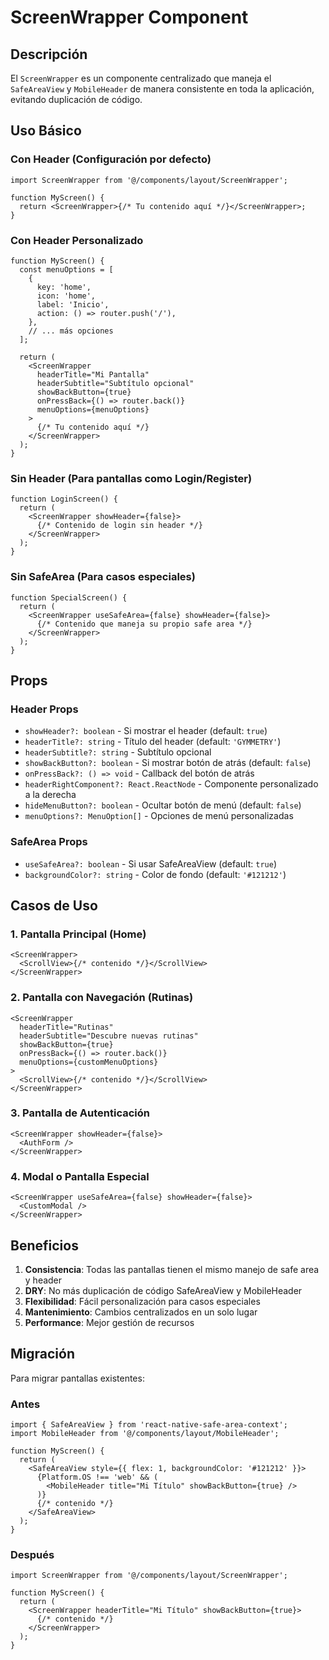 # ScreenWrapper Component

## Descripción

El `ScreenWrapper` es un componente centralizado que maneja el `SafeAreaView` y `MobileHeader` de manera consistente en toda la aplicación, evitando duplicación de código.

## Uso Básico

### Con Header (Configuración por defecto)

```tsx
import ScreenWrapper from '@/components/layout/ScreenWrapper';

function MyScreen() {
  return <ScreenWrapper>{/* Tu contenido aquí */}</ScreenWrapper>;
}
```

### Con Header Personalizado

```tsx
function MyScreen() {
  const menuOptions = [
    {
      key: 'home',
      icon: 'home',
      label: 'Inicio',
      action: () => router.push('/'),
    },
    // ... más opciones
  ];

  return (
    <ScreenWrapper
      headerTitle="Mi Pantalla"
      headerSubtitle="Subtítulo opcional"
      showBackButton={true}
      onPressBack={() => router.back()}
      menuOptions={menuOptions}
    >
      {/* Tu contenido aquí */}
    </ScreenWrapper>
  );
}
```

### Sin Header (Para pantallas como Login/Register)

```tsx
function LoginScreen() {
  return (
    <ScreenWrapper showHeader={false}>
      {/* Contenido de login sin header */}
    </ScreenWrapper>
  );
}
```

### Sin SafeArea (Para casos especiales)

```tsx
function SpecialScreen() {
  return (
    <ScreenWrapper useSafeArea={false} showHeader={false}>
      {/* Contenido que maneja su propio safe area */}
    </ScreenWrapper>
  );
}
```

## Props

### Header Props

- `showHeader?: boolean` - Si mostrar el header (default: `true`)
- `headerTitle?: string` - Título del header (default: `'GYMMETRY'`)
- `headerSubtitle?: string` - Subtítulo opcional
- `showBackButton?: boolean` - Si mostrar botón de atrás (default: `false`)
- `onPressBack?: () => void` - Callback del botón de atrás
- `headerRightComponent?: React.ReactNode` - Componente personalizado a la derecha
- `hideMenuButton?: boolean` - Ocultar botón de menú (default: `false`)
- `menuOptions?: MenuOption[]` - Opciones de menú personalizadas

### SafeArea Props

- `useSafeArea?: boolean` - Si usar SafeAreaView (default: `true`)
- `backgroundColor?: string` - Color de fondo (default: `'#121212'`)

## Casos de Uso

### 1. Pantalla Principal (Home)

```tsx
<ScreenWrapper>
  <ScrollView>{/* contenido */}</ScrollView>
</ScreenWrapper>
```

### 2. Pantalla con Navegación (Rutinas)

```tsx
<ScreenWrapper
  headerTitle="Rutinas"
  headerSubtitle="Descubre nuevas rutinas"
  showBackButton={true}
  onPressBack={() => router.back()}
  menuOptions={customMenuOptions}
>
  <ScrollView>{/* contenido */}</ScrollView>
</ScreenWrapper>
```

### 3. Pantalla de Autenticación

```tsx
<ScreenWrapper showHeader={false}>
  <AuthForm />
</ScreenWrapper>
```

### 4. Modal o Pantalla Especial

```tsx
<ScreenWrapper useSafeArea={false} showHeader={false}>
  <CustomModal />
</ScreenWrapper>
```

## Beneficios

1. **Consistencia**: Todas las pantallas tienen el mismo manejo de safe area y header
2. **DRY**: No más duplicación de código SafeAreaView y MobileHeader
3. **Flexibilidad**: Fácil personalización para casos especiales
4. **Mantenimiento**: Cambios centralizados en un solo lugar
5. **Performance**: Mejor gestión de recursos

## Migración

Para migrar pantallas existentes:

### Antes

```tsx
import { SafeAreaView } from 'react-native-safe-area-context';
import MobileHeader from '@/components/layout/MobileHeader';

function MyScreen() {
  return (
    <SafeAreaView style={{ flex: 1, backgroundColor: '#121212' }}>
      {Platform.OS !== 'web' && (
        <MobileHeader title="Mi Título" showBackButton={true} />
      )}
      {/* contenido */}
    </SafeAreaView>
  );
}
```

### Después

```tsx
import ScreenWrapper from '@/components/layout/ScreenWrapper';

function MyScreen() {
  return (
    <ScreenWrapper headerTitle="Mi Título" showBackButton={true}>
      {/* contenido */}
    </ScreenWrapper>
  );
}
```
